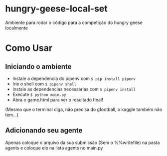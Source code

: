 # hungry-geese-local-set

Ambiente para rodar o código para a competição do hungry geese localmente

# Como Usar

## Iniciando o ambiente

- Instale a dependencia do pipenv com `$ pip install pipenv`
- Irie o shell com `$ pipenv shell`
- Instale as dependencias necessárias com `$ pipenv install`
- Execute `$ python main.py`
- Abra o game.html para ver o resultado final!

(Mesmo que o terminal diga, não precisa do gfootball, o kaggle também não tem...)

## Adicionando seu agente

Apenas coloque o arquivo da sua submissão (Sem o %%writefile) na pasta agents e coloque ele na lista agents no main.py
